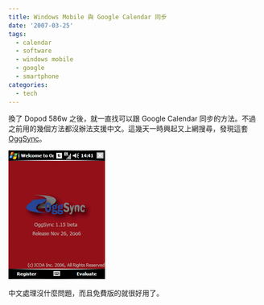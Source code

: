 ```yaml
---
title: Windows Mobile 與 Google Calendar 同步
date: '2007-03-25'
tags:
  - calendar
  - software
  - windows mobile
  - google
  - smartphone
categories:
  - tech
---
```

換了 Dopod 586w 之後，就一直找可以跟 Google Calendar 同步的方法。不過之前用的幾個方法都沒辦法支援中文。這幾天一時興起又上網搜尋，發現這套 [OggSync](http://oggsync.com/)。  
  
[![oggsyncEricScreen](images/0.gif)](http://www.flickr.com/photos/yurenju/433345961/ "Photo Sharing")  
  
中文處理沒什麼問題，而且免費版的就很好用了。